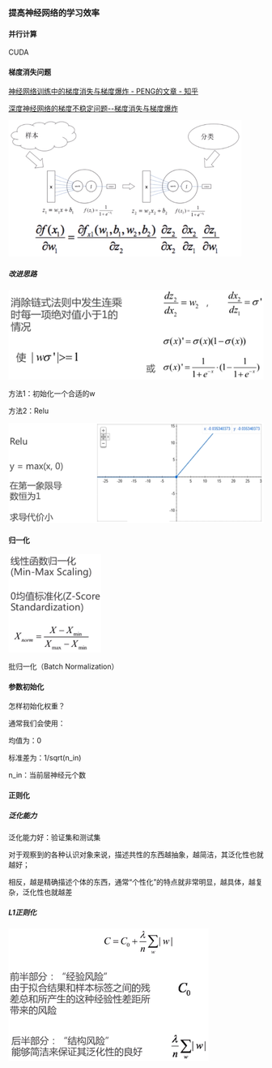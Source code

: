 ### 提高神经网络的学习效率

#### 并行计算
CUDA

#### 梯度消失问题

[神经网络训练中的梯度消失与梯度爆炸 - PENG的文章 - 知乎](https://zhuanlan.zhihu.com/p/25631496)

[深度神经网络的梯度不稳定问题--梯度消失与梯度爆炸](https://ziyubiti.github.io/2016/11/06/gradvanish/)

![梯度消失问题](images/梯度消失问题.png)

##### 改进思路
![梯度消失改进思路](images/梯度消失改进思路.png)

方法1：初始化一个合适的w

方法2：Relu

![Relu](images/Relu.png)

#### 归一化

![归一化](images/归一化.png)

批归一化（Batch Normalization）

#### 参数初始化
怎样初始化权重？

通常我们会使用：

均值为：0

标准差为：1/sqrt(n_in)

n_in：当前层神经元个数

#### 正则化

##### 泛化能力
泛化能力好：验证集和测试集

对于观察到的各种认识对象来说，描述共性的东西越抽象，越简洁，其泛化性也就越好；

相反，越是精确描述个体的东西，通常“个性化”的特点就非常明显，越具体，越复杂，泛化性也就越差

##### L1正则化
![L1正则化](images/L1正则化.png)
